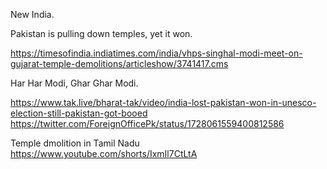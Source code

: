 

New India.

Pakistan is pulling down temples, yet it won.

https://timesofindia.indiatimes.com/india/vhps-singhal-modi-meet-on-gujarat-temple-demolitions/articleshow/3741417.cms

Har Har Modi, Ghar Ghar Modi.

https://www.tak.live/bharat-tak/video/india-lost-pakistan-won-in-unesco-election-still-pakistan-got-booed
https://twitter.com/ForeignOfficePk/status/1728061559400812586


Temple dmolition in Tamil Nadu
https://www.youtube.com/shorts/IxmIl7CtLtA


